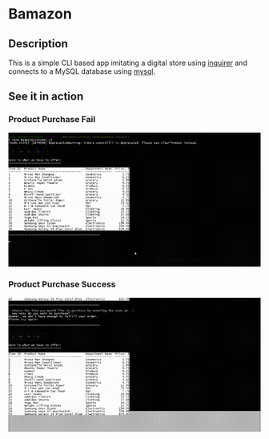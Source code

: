 # Bamazon

## Description

This is a simple CLI based app imitating a digital store using [inquirer](https://www.npmjs.com/package/inquirer) and connects to a MySQL database using [mysql](https://www.npmjs.com/package/mysql). 

## See it in action

### Product Purchase Fail
<img src="gifs/purchaseFail.gif"/>

### Product Purchase Success
<img src="gifs/purchaseGood.gif"/>